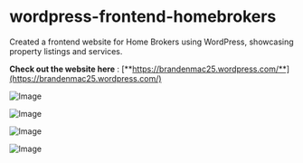 # wordpress-frontend-homebrokers
Created a frontend website for Home Brokers using WordPress, showcasing property listings and services.

**Check out the website here** : [**https://brandenmac25.wordpress.com/**](https://brandenmac25.wordpress.com/)


![Image](https://github.com/user-attachments/assets/a6bd5c8d-d1fb-4f2e-aa2c-5b89faa3ca97)

![Image](https://github.com/user-attachments/assets/941a46c1-db5e-41dd-ad74-f552e2ae2dec)

![Image](https://github.com/user-attachments/assets/c79e41ba-308a-4252-81b0-7c45ed8d7931)

![Image](https://github.com/user-attachments/assets/896cf882-6c1b-41c3-9312-b3471903e9bf)

